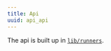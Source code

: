 ```yaml
---
title: Api
uuid: api_api
---
```


The api is built up in [`lib/runners`](https://github.com/Solid-Interactive/grasshopper-core-nodejs/tree/master/lib/runners).
